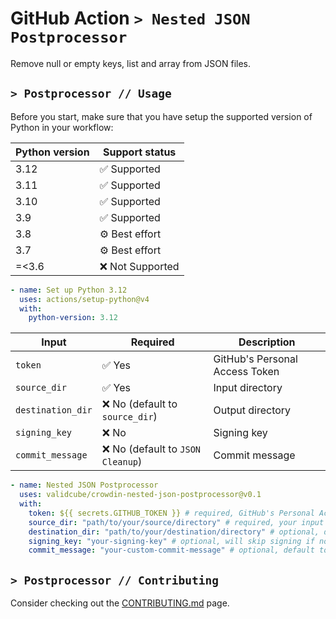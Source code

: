 # GitHub Action `> Nested JSON Postprocessor`

Remove null or empty keys, list and array from JSON files.

## `> Postprocessor // Usage`

Before you start, make sure that you have setup the supported version of Python in your workflow:

| Python version | Support status   |
| -------------- | ---------------- |
| 3.12           | ✅ Supported     |
| 3.11           | ✅ Supported     |
| 3.10           | ✅ Supported     |
| 3.9            | ✅ Supported     |
| 3.8            | ⚙️ Best effort   |
| 3.7            | ⚙️ Best effort   |
| =<3.6          | ❌ Not Supported |

```yml
- name: Set up Python 3.12
  uses: actions/setup-python@v4
  with:
    python-version: 3.12
```

| Input             | Required                          | Description                    |
| ----------------- | --------------------------------- | ------------------------------ |
| `token`           | ✅ Yes                            | GitHub's Personal Access Token |
| `source_dir`      | ✅ Yes                            | Input directory                |
| `destination_dir` | ❌ No (default to `source_dir`)   | Output directory               |
| `signing_key`     | ❌ No                             | Signing key                    |
| `commit_message`  | ❌ No (default to `JSON Cleanup`) | Commit message                 |

```yml
- name: Nested JSON Postprocessor
  uses: validcube/crowdin-nested-json-postprocessor@v0.1
  with:
    token: ${{ secrets.GITHUB_TOKEN }} # required, GitHub's Personal Access Token
    source_dir: "path/to/your/source/directory" # required, your input directory
    destination_dir: "path/to/your/destination/directory" # optional, default to source_dir
    signing_key: "your-signing-key" # optional, will skip signing if not provided
    commit_message: "your-custom-commit-message" # optional, default to "JSON Cleanup"
```

## `> Postprocessor // Contributing`

Consider checking out the [CONTRIBUTING.md](CONTRIBUTING.md) page.
